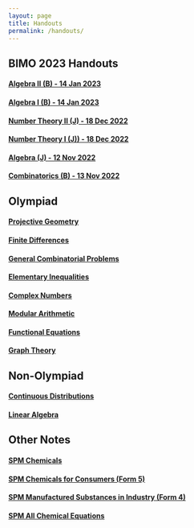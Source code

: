 ```yaml
---
layout: page
title: Handouts
permalink: /handouts/
---
```


## BIMO 2023 Handouts

#### <a href="https://raw.githubusercontent.com/Tristanchaang/tristanchaang.github.io/main/downloads/Algebra(B)-140120233.pdf" download>Algebra II (B) - 14 Jan 2023</a>

#### <a href="https://raw.githubusercontent.com/Tristanchaang/tristanchaang.github.io/main/downloads/Algebra(B)-140120232.pdf" download>Algebra I (B) - 14 Jan 2023</a>

#### <a href="https://raw.githubusercontent.com/Tristanchaang/tristanchaang.github.io/main/downloads/Number-Theory(J)-181220222.pdf" download>Number Theory II (J) - 18 Dec 2022</a>

#### <a href="https://raw.githubusercontent.com/Tristanchaang/tristanchaang.github.io/main/downloads/Number-Theory(J)-181220221.pdf" download>Number Theory I (J)) - 18 Dec 2022</a>

#### <a href="https://raw.githubusercontent.com/Tristanchaang/tristanchaang.github.io/main/downloads/Algebra(J)-12112022.pdf" download>Algebra (J) - 12 Nov 2022</a>

#### <a href="https://raw.githubusercontent.com/Tristanchaang/tristanchaang.github.io/main/downloads/Combinatorics(B)-13112022.pdf" download>Combinatorics (B) - 13 Nov 2022</a>

## Olympiad

#### <a href="https://raw.githubusercontent.com/Tristanchaang/tristanchaang.github.io/main/downloads/Projective-Geometry.pdf" download>Projective Geometry</a>

#### <a href="https://raw.githubusercontent.com/Tristanchaang/tristanchaang.github.io/main/downloads/Finite-Differences.pdf" download>Finite Differences</a>

#### <a href="https://raw.githubusercontent.com/Tristanchaang/tristanchaang.github.io/main/downloads/Combinatorics.pdf" download>General Combinatorial Problems</a>

#### <a href="https://raw.githubusercontent.com/Tristanchaang/tristanchaang.github.io/main/downloads/Elementary-Inequalities.pdf" download>Elementary Inequalities</a>

#### <a href="https://raw.githubusercontent.com/Tristanchaang/tristanchaang.github.io/main/downloads/Complex-Numbers.pdf" download>Complex Numbers</a>

#### <a href="https://raw.githubusercontent.com/Tristanchaang/tristanchaang.github.io/main/downloads/Modular-Arithmetic.pdf" download>Modular Arithmetic</a>

#### <a href="https://raw.githubusercontent.com/Tristanchaang/tristanchaang.github.io/main/downloads/Functional-Equations.pdf" download>Functional Equations</a>

#### <a href="https://raw.githubusercontent.com/Tristanchaang/tristanchaang.github.io/main/downloads/Graph-Theory.pdf" download>Graph Theory</a>

## Non-Olympiad

#### <a href="https://raw.githubusercontent.com/Tristanchaang/tristanchaang.github.io/main/downloads/On-Continuous-Distributions.pdf" download>Continuous Distributions</a>

#### <a href="https://raw.githubusercontent.com/Tristanchaang/tristanchaang.github.io/main/downloads/Linear-Algebra.pdf" download>Linear Algebra</a>

## Other Notes

#### <a href="https://raw.githubusercontent.com/Tristanchaang/tristanchaang.github.io/main/downloads/Chemicals.pdf" download>SPM Chemicals</a>

#### <a href="https://raw.githubusercontent.com/Tristanchaang/tristanchaang.github.io/main/downloads/Chemicals-For-Consumers.pdf" download>SPM Chemicals for Consumers (Form 5)</a>

#### <a href="https://raw.githubusercontent.com/Tristanchaang/tristanchaang.github.io/main/downloads/Manufactured-Substances-In-Industry.pdf" download>SPM Manufactured Substances in Industry (Form 4)</a>

#### <a href="https://raw.githubusercontent.com/Tristanchaang/tristanchaang.github.io/main/downloads/Chem-Equations.pdf" download>SPM All Chemical Equations</a>
